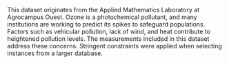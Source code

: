 This dataset originates from the Applied Mathematics Laboratory at Agrocampus Ouest. 
Ozone is a photochemical pollutant, and many institutions are working to predict its spikes to safeguard populations. Factors such as vehicular pollution, lack of wind, and heat contribute to heightened pollution levels. The measurements included in this dataset address these concerns. Stringent constraints were applied when selecting instances from a larger database.
